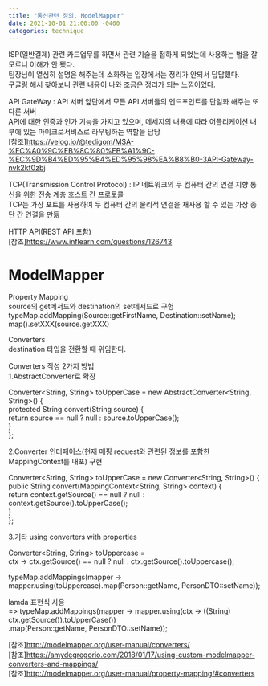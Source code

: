 ```yaml
---
title: "통신관련 정의, ModelMapper"
date: 2021-10-01 21:00:00 -0400
categories: technique
---
```

ISP(일반결제) 관련 카드업무를 하면서 관련 기술을 접하게 되었는데 사용하는 법을 잘 모르니 이해가 안 됐다.   
팀장님이 열심히 설명은 해주는데 소화하는 입장에서는 정리가 안되서 답답했다.   
구글링 해서 찾아보니 관련 내용이 나와 조금은 정리가 되는 느낌이었다.   

API GateWay : API 서버 앞단에서 모든 API 서버들의 엔드포인트를 단일화 해주는 또다른 서버   
API에 대한 인증과 인가 기능을 가지고 있으며, 메세지의 내용에 따라 어플리케이션 내부에 있는 마이크로서비스로 라우팅하는 역할을 담당   
[참조]<https://velog.io/@tedigom/MSA-%EC%A0%9C%EB%8C%80%EB%A1%9C-%EC%9D%B4%ED%95%B4%ED%95%98%EA%B8%B0-3API-Gateway-nvk2kf0zbj>

TCP(Transmission Control Protocol) : IP 네트워크의 두 컴퓨터 간의 연결 지향 통신을 위한 전송 계층 호스트 간 프로토콜   
TCP는 가상 포트를 사용하여 두 컴퓨터 간의 물리적 연결을 재사용 할 수 있는 가상 종단 간 연결을 만듦

HTTP API(REST API 포함)   
[참조]<https://www.inflearn.com/questions/126743>

# ModelMapper   
Property Mapping   
source의 get메서드와 destination의 set메서드로 구헝   
typeMap.addMapping(Source::getFirstName, Destination::setName);   
map().setXXX(source.getXXX)

Converters   
destination 타입을 전환할 때 위임한다.   

Converters 작성 2가지 방법   
1.AbstractConverter로 확장   

Converter<String, String> toUpperCase = new AbstractConverter<String, String>() {   
  protected String convert(String source) {   
    return source == null ? null : source.toUpperCase();    
  }   
};   

2.Converter 인터페이스(현재 매핑 request와 관련된 정보를 포함한 MappingContext를 내포) 구현   

Converter<String, String> toUpperCase = new Converter<String, String>() {   
 public String convert(MappingContext<String, String> context) {   
  return context.getSource() == null ? null : context.getSource().toUpperCase();   
 }   
};     

3.기타 using converters with properties    

Converter<String, String> toUppercase =   
    ctx -> ctx.getSource() == null ? null : ctx.getSource().toUppercase();   
    
typeMap.addMappings(mapper -> mapper.using(toUppercase).map(Person::getName, PersonDTO::setName));   

lamda 표현식 사용   
=> typeMap.addMappings(mapper -> mapper.using(ctx -> ((String) ctx.getSource()).toUpperCase())   
         .map(Person::getName, PersonDTO::setName));   
         
[참조]<http://modelmapper.org/user-manual/converters/>   
[참조]<https://amydegregorio.com/2018/01/17/using-custom-modelmapper-converters-and-mappings/>   
[참조]<http://modelmapper.org/user-manual/property-mapping/#converters>

